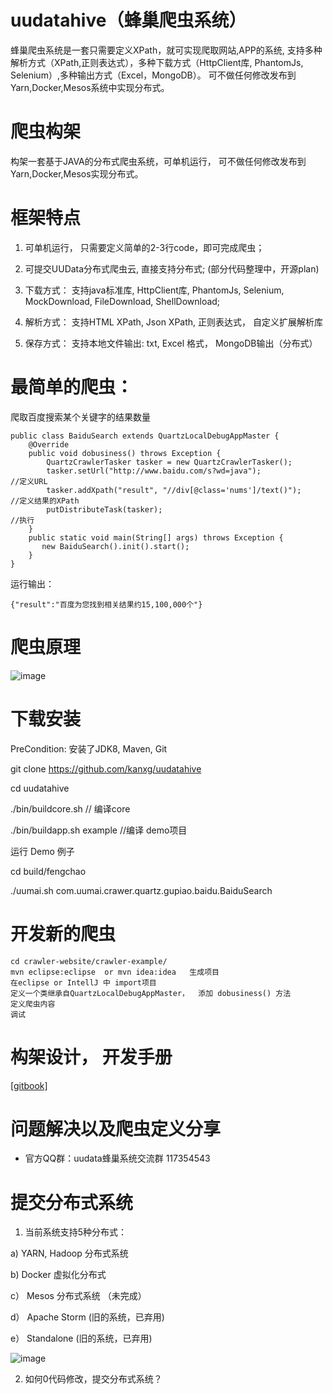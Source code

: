 # uudatahive（蜂巢爬虫系统）
蜂巢爬虫系统是一套只需要定义XPath，就可实现爬取网站,APP的系统, 支持多种解析方式（XPath,正则表达式），多种下载方式（HttpClient库, PhantomJs, Selenium）,多种输出方式（Excel，MongoDB）。 可不做任何修改发布到Yarn,Docker,Mesos系统中实现分布式。

# 爬虫构架
构架一套基于JAVA的分布式爬虫系统，可单机运行， 可不做任何修改发布到Yarn,Docker,Mesos实现分布式。

# 框架特点
1. 可单机运行， 只需要定义简单的2-3行code，即可完成爬虫；

2. 可提交UUData分布式爬虫云, 直接支持分布式; (部分代码整理中，开源plan)

3. 下载方式： 支持java标准库, HttpClient库, PhantomJs, Selenium, MockDownload, FileDownload, ShellDownload;

4. 解析方式：  支持HTML XPath,  Json XPath, 正则表达式， 自定义扩展解析库

5. 保存方式：  支持本地文件输出: txt, Excel 格式， MongoDB输出（分布式）


# 最简单的爬虫：

爬取百度搜索某个关键字的结果数量
```
public class BaiduSearch extends QuartzLocalDebugAppMaster {
	@Override
	public void dobusiness() throws Exception {
		QuartzCrawlerTasker tasker = new QuartzCrawlerTasker();     
		tasker.setUrl("http://www.baidu.com/s?wd=java");              //定义URL
		tasker.addXpath("result", "//div[@class='nums']/text()");     //定义结果的XPath
		putDistributeTask(tasker);                                     //执行
	}
	public static void main(String[] args) throws Exception {
	   new BaiduSearch().init().start();
	}
}
```
运行输出：
```
{"result":"百度为您找到相关结果约15,100,000个"}
```

# 爬虫原理

![image](https://raw.githubusercontent.com/kanxg/uudatahive/master/doc/uumai_fengchao.png)


# 下载安装
PreCondition:   安装了JDK8, Maven, Git

git clone https://github.com/kanxg/uudatahive

cd uudatahive

./bin/buildcore.sh             // 编译core

./bin/buildapp.sh   example    //编译 demo项目


运行 Demo 例子

cd build/fengchao

./uumai.sh com.uumai.crawer.quartz.gupiao.baidu.BaiduSearch


# 开发新的爬虫
```
cd crawler-website/crawler-example/
mvn eclipse:eclipse  or mvn idea:idea   生成项目
在eclipse or IntellJ 中 import项目
定义一个类继承自QuartzLocalDebugAppMaster，  添加 dobusiness() 方法
定义爬虫内容
调试
```
# 构架设计， 开发手册

[[gitbook]](https://kanxg.gitbooks.io/uudatahive/content/)


# 问题解决以及爬虫定义分享

* 官方QQ群：uudata蜂巢系统交流群 117354543   

# 提交分布式系统

1. 当前系统支持5种分布式：

 a)  YARN,  Hadoop 分布式系统

 b)  Docker 虚拟化分布式

 c） Mesos 分布式系统 （未完成）

 d） Apache Storm (旧的系统，已弃用)

 e） Standalone  (旧的系统，已弃用)


 ![image](https://raw.githubusercontent.com/kanxg/uudatahive/master/doc/uumai_distributed.png)
 

2.  如何0代码修改，提交分布式系统？
